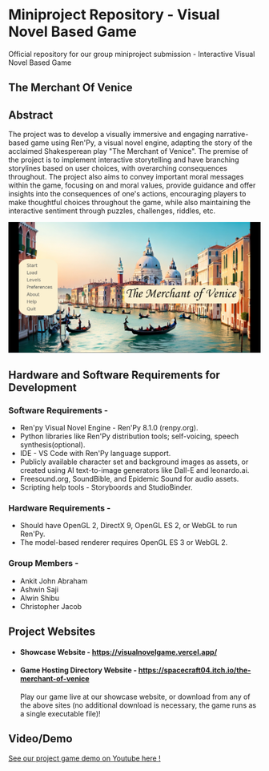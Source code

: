 # Miniproject Repository - Visual Novel Based Game

Official repository for our group miniproject submission - Interactive Visual Novel Based Game

<h2>The Merchant Of Venice</h2>

<h2>Abstract</h2>
<p>
The project was to develop a visually immersive and engaging narrative-based game using Ren'Py, a visual novel engine, adapting the story of the acclaimed Shakesperean play "The Merchant of Venice".
The premise of the project is to implement interactive storytelling and have branching storylines based on user choices, with overarching consequences throughout.
The project also aims to convey important moral messages within the game, focusing on and moral values, provide guidance and offer insights into the consequences of one's actions, encouraging players to make thoughtful choices throughout the game, while also maintaining the interactive sentiment through puzzles, challenges, riddles, etc.
</p>
<img src="novelsite/images/titleimg.png" alt="Miniproject game image">

<h2>Hardware and Software Requirements for Development</h2>
<h3>Software Requirements - </h3>
  <ul>
    <li>Ren'py Visual Novel Engine - Ren'Py 8.1.0 (renpy.org).</li>
    <li>Python libraries like Ren'Py distribution tools; self-voicing, speech synthesis(optional).</li>
    <li>IDE - VS Code with Ren'Py language support.</li>
    <li>Publicly available character set and background images as assets, or created using AI text-to-image generators like Dall-E and leonardo.ai.</li>
    <li>Freesound.org, SoundBible, and Epidemic Sound for audio assets.</li>
    <li>Scripting help tools - Storyboords and StudioBinder.</li>
  </ul>

<h3>Hardware Requirements - </h3>
  <ul>
    <li>Should have OpenGL 2, DirectX 9, OpenGL ES 2, or WebGL to run Ren'Py.</li>
    <li>The model-based renderer requires OpenGL ES 3 or WebGL 2.</li>
  </ul>

<h3>Group Members - </h3>
<ul>
  <li>Ankit John Abraham</li>
  <li>Ashwin Saji</li>
  <li>Alwin Shibu</li>
  <li>Christopher Jacob</li>
</ul>

<h2>Project Websites</h2>
<ul>
  <li><h4>Showcase Website - <a href="https://visualnovelgame.vercel.app/">https://visualnovelgame.vercel.app/</a></h4></li>
  <li><h4>Game Hosting Directory Website - <a href="https://spacecraft04.itch.io/the-merchant-of-venice">https://spacecraft04.itch.io/the-merchant-of-venice</a></h4></li>
  <p>
  Play our game live at our showcase website, or download from any of the above sites (no additional download is necessary, the game runs as a single executable file)!
  </p>
</ul>

<h2>Video/Demo</h2>
<a href="https://www.youtube.com/watch?v=iZOCLmFYsNU">See our project game demo on Youtube here !</a>

